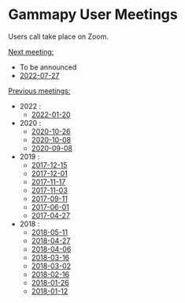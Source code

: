 # Gammapy User Meetings

Users call take place on Zoom.

[Next meeting:]()
 * To be announced
 * [2022-07-27](2022/2022-07-27/README.md)

[Previous meetings:]()
* 2022 :
  * [2022-01-20](2022/2022-01-20/README.md)
* 2020 :
  * [2020-10-26](2020/2020-10-26/README.md)
  * [2020-10-08](2020/2020-10-08/README.md)
  * [2020-09-08](2020/2020-09-08/README.md)
* 2019 :
  * [2017-12-15](2017/2017-12-15/README.md)
  * [2017-12-01](2017/2017-12-01/README.md)
  * [2017-11-17](2017/2017-11-17/README.md)
  * [2017-11-03](2017/2017-11-03/README.md)
  * [2017-09-11](2017/2017-09-11/README.md)
  * [2017-06-01](2017/2017-06-01/README.md)
  * [2017-04-27](2017/2017-04-27/README.md)
* 2018 : 
  * [2018-05-11](2018/2018-05-11/README.md)
  * [2018-04-27](2018/2018-04-27/README.md)
  * [2018-04-06](2018/2018-04-06/README.md)
  * [2018-03-16](2018/2018-03-16/README.md)
  * [2018-03-02](2018/2018-03-02/README.md)
  * [2018-02-16](2018/2018-02-16/README.md)
  * [2018-01-26](2018/2018-01-26/README.md)
  * [2018-01-12](2018/2018-01-12/README.md)

